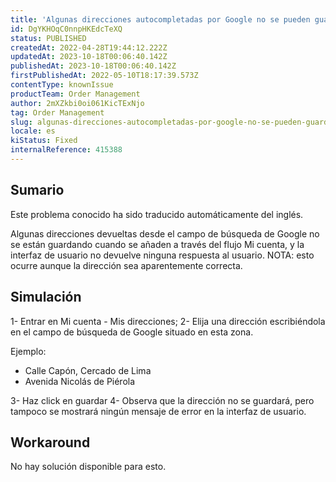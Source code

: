 ```yaml
---
title: 'Algunas direcciones autocompletadas por Google no se pueden guardar en Mi Cuenta'
id: DgYKHOqC0nnpHKEdcTeXQ
status: PUBLISHED
createdAt: 2022-04-28T19:44:12.222Z
updatedAt: 2023-10-18T00:06:40.142Z
publishedAt: 2023-10-18T00:06:40.142Z
firstPublishedAt: 2022-05-10T18:17:39.573Z
contentType: knownIssue
productTeam: Order Management
author: 2mXZkbi0oi061KicTExNjo
tag: Order Management
slug: algunas-direcciones-autocompletadas-por-google-no-se-pueden-guardar-en-mi-cuenta
locale: es
kiStatus: Fixed
internalReference: 415388
---
```


## Sumario

<div class="alert alert-info">
  <p>Este problema conocido ha sido traducido automáticamente del inglés.</p>
</div>


Algunas direcciones devueltas desde el campo de búsqueda de Google no se están guardando cuando se añaden a través del flujo Mi cuenta, y la interfaz de usuario no devuelve ninguna respuesta al usuario.
NOTA: esto ocurre aunque la dirección sea aparentemente correcta.



## Simulación


1- Entrar en Mi cuenta - Mis direcciones;
2- Elija una dirección escribiéndola en el campo de búsqueda de Google situado en esta zona.

Ejemplo:
* Calle Capón, Cercado de Lima
* Avenida Nicolás de Piérola

3- Haz click en guardar
4- Observa que la dirección no se guardará, pero tampoco se mostrará ningún mensaje de error en la interfaz de usuario.





## Workaround


No hay solución disponible para esto.




